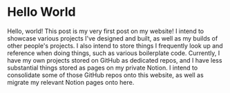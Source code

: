 # Hello World
Hello, world! This post is my very first post on my website! I intend to showcase various projects I've designed and built, as well as my builds of other people's projects. I also intend to store things I frequently look up and reference when doing things, such as various boilerplate code. Currently, I have my own projects stored on GitHub as dedicated repos, and I have less substantial things stored as pages on my private Notion. I intend to consolidate some of those GitHub repos onto this website, as well as migrate my relevant Notion pages onto here. 